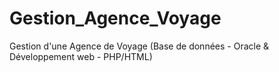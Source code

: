 # Gestion_Agence_Voyage
Gestion d'une Agence de Voyage (Base de données - Oracle &amp; Développement web - PHP/HTML)
